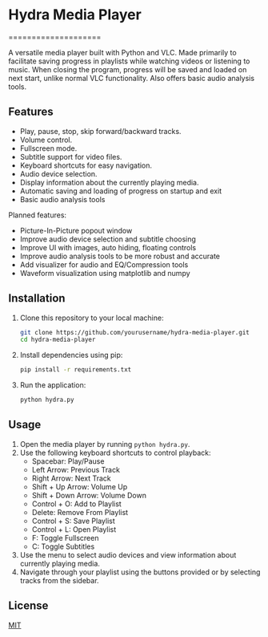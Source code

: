 # Hydra Media Player
====================

A versatile media player built with Python and VLC. Made primarily to facilitate saving progress in playlists while watching videos or listening to music. When closing the program, progress will be saved and loaded on next start, unlike normal VLC functionality. Also offers basic audio analysis tools.

Features
--------
- Play, pause, stop, skip forward/backward tracks.
- Volume control.
- Fullscreen mode.
- Subtitle support for video files.
- Keyboard shortcuts for easy navigation.
- Audio device selection.
- Display information about the currently playing media.
- Automatic saving and loading of progress on startup and exit
- Basic audio analysis tools

Planned features:
- Picture-In-Picture popout window
- Improve audio device selection and subtitle choosing
- Improve UI with images, auto hiding, floating controls
- Improve audio analysis tools to be more robust and accurate
- Add visualizer for audio and EQ/Compression tools
- Waveform visualization using matplotlib and numpy

Installation
------------
1. Clone this repository to your local machine:
   ```sh
   git clone https://github.com/yourusername/hydra-media-player.git
   cd hydra-media-player
   ```
2. Install dependencies using pip:
   ```sh
   pip install -r requirements.txt
   ```
3. Run the application:
   ```sh
   python hydra.py
   ```

Usage
-----
1. Open the media player by running `python hydra.py`.
2. Use the following keyboard shortcuts to control playback:
    - Spacebar: Play/Pause
    - Left Arrow: Previous Track
    - Right Arrow: Next Track
    - Shift + Up Arrow: Volume Up
    - Shift + Down Arrow: Volume Down
    - Control + O: Add to Playlist
    - Delete: Remove From Playlist
    - Control + S: Save Playlist
    - Control + L: Open Playlist
    - F: Toggle Fullscreen
    - C: Toggle Subtitles
3. Use the menu to select audio devices and view information about currently playing media.
4. Navigate through your playlist using the buttons provided or by selecting tracks from the sidebar.

License
-------
[MIT](https://choosealicense.com/licenses/mit/)